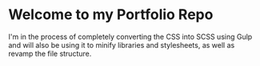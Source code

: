 # Welcome to my Portfolio Repo
I'm in the process of completely converting the CSS into SCSS using Gulp and will also be using it to minify libraries and stylesheets, as well as revamp the file structure.
